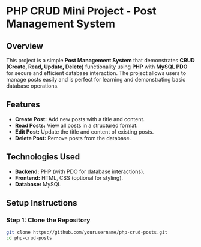 # PHP CRUD Mini Project - Post Management System

## Overview  
This project is a simple **Post Management System** that demonstrates **CRUD (Create, Read, Update, Delete)** functionality using **PHP** with **MySQL PDO** for secure and efficient database interaction. The project allows users to manage posts easily and is perfect for learning and demonstrating basic database operations.

## Features  
- **Create Post:** Add new posts with a title and content.  
- **Read Posts:** View all posts in a structured format.  
- **Edit Post:** Update the title and content of existing posts.  
- **Delete Post:** Remove posts from the database.  

## Technologies Used  
- **Backend:** PHP (with PDO for database interactions).  
- **Frontend:** HTML, CSS (optional for styling).  
- **Database:** MySQL  

## Setup Instructions  

### Step 1: Clone the Repository  
```bash
git clone https://github.com/yourusername/php-crud-posts.git
cd php-crud-posts
